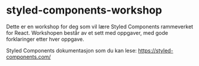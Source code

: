 # styled-components-workshop
Dette er en workshop for deg som vil lære Styled Components rammeverket for React. Workshopen består av et sett med oppgaver, med gode forklaringer etter hver oppgave.


Styled Components dokumentasjon som du kan lese: https://styled-components.com/

